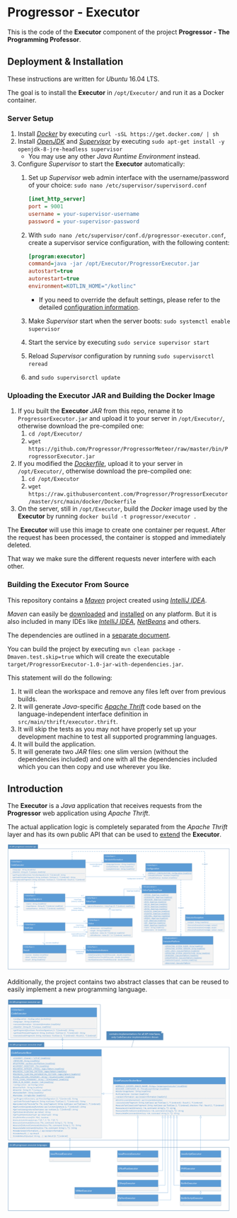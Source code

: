 # Progressor - Executor

This is the code of the **Executor** component of the project **Progressor - The Programming Professor**.

## Deployment & Installation

These instructions are written for *Ubuntu* 16.04 LTS.

The goal is to install the **Executor** in `/opt/Executor/` and run it as a Docker container.

### Server Setup

1. Install [*Docker*](https://www.docker.com/) by executing `curl -sSL https://get.docker.com/ | sh`
1. Install [*OpenJDK*](http://openjdk.java.net/) and [*Supervisor*](http://supervisord.org/) by executing `sudo apt-get install -y openjdk-8-jre-headless supervisor`
    * You may use any other *Java Runtime Environment* instead.
1. Configure *Supervisor* to start the **Executor** automatically:
    1. Set up *Supervisor* web admin interface with the username/password of your choice: `sudo nano /etc/supervisor/supervisord.conf`

        ```ini
        [inet_http_server]
        port = 9001
        username = your-supervisor-username
        password = your-supervisor-password
        ```

    1. With `sudo nano /etc/supervisor/conf.d/progressor-executor.conf`, create a supervisor service configuration, with the following content:

        ```ini
        [program:executor]
        command=java -jar /opt/Executor/ProgressorExecutor.jar
        autostart=true
        autorestart=true
        environment=KOTLIN_HOME="/kotlinc"
        ```

       * If you need to override the default settings, please refer to the detailed [configuration information](doc/ExecutorConfig.md).

    1. Make *Supervisor* start when the server boots: `sudo systemctl enable supervisor`
    1. Start the service by executing `sudo service supervisor start`
    1. Reload *Supervisor* configuration by running `sudo supervisorctl reread`
    1. and `sudo supervisorctl update`

### Uploading the Executor JAR and Building the Docker Image

1. If you built the **Executor** *JAR* from this repo, rename it to `ProgressorExecutor.jar` and upload it to your server in `/opt/Executor/`, otherwise download the pre-compiled one:
    1. `cd /opt/Executor/`
    1. `wget https://github.com/Progressor/ProgressorMeteor/raw/master/bin/ProgressorExecutor.jar`
1. If you modified the [*Dockerfile*](src/main/docker/Dockerfile), upload it to your server in `/opt/Executor/`, otherwise download the pre-compiled one:
    1. `cd /opt/Executor`
    1. `wget https://raw.githubusercontent.com/Progressor/ProgressorExecutor/master/src/main/docker/Dockerfile`
1. On the server, still in `/opt/Executor`, build the *Docker* image used by the **Executor** by running `docker build -t progressor/executor .`

The **Executor** will use this image to create one container per request.
After the request has been processed, the container is stopped and immediately deleted.

That way we make sure the different requests never interfere with each other.

### Building the Executor From Source

This repository contains a [*Maven*](https://maven.apache.org/) project created using [*IntelliJ IDEA*](https://www.jetbrains.com/idea/).

*Maven* can easily be [downloaded](https://maven.apache.org/download.cgi) and [installed](https://maven.apache.org/install.html) on any platform.
But it is also included in many IDEs like [*IntelliJ IDEA*](https://www.jetbrains.com/idea/), [*NetBeans*](https://netbeans.org/) and others.

The dependencies are outlined in a [separate document](doc/ExecutorDependencies.md).

You can build the project by executing `mvn clean package -Dmaven.test.skip=true` which will create the executable `target/ProgressorExecutor-1.0-jar-with-dependencies.jar`.

This statement will do the following:

1. It will clean the workspace and remove any files left over from previous builds.
1. It will generate *Java*-specific [*Apache Thrift*](https://thrift.apache.org/) code based on the language-independent interface definition in `src/main/thrift/executor.thrift`.
1. It will skip the tests as you may not have properly set up your development machine to test all supported programming languages.
1. It will build the application.
1. It will generate two *JAR* files: one slim version (without the dependencies included) and one with all the dependencies included which you can then copy and use wherever you like.

## Introduction

The **Executor** is a *Java* application that receives requests from the **Progressor** web application using *Apache Thrift*.

The actual application logic is completely separated from the *Apache Thrift* layer and has its own public API that can be used to [extend](doc/ExecutorConfig.md#extensibility) the **Executor**.

![public Executor API](doc/images/ExecutorAPI.png)

Additionally, the project contains two abstract classes that can be reused to easily implement a new programming language. 

![abstract Code Executors](doc/images/ExecutorCodeExecutor.png)
